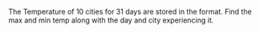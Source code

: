 The Temperature of 10 cities for 31 days are stored in the format. Find the max and min temp along with the day and city experiencing it.
